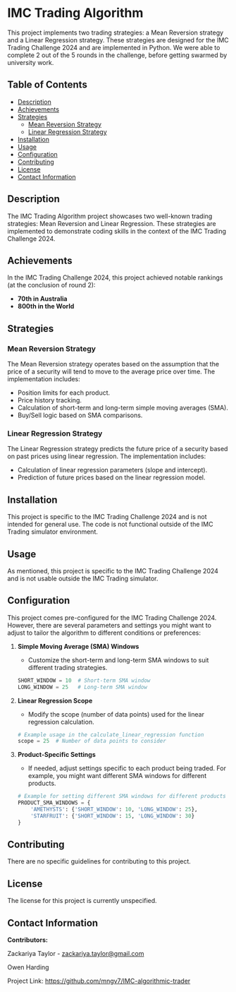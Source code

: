 # IMC Trading Algorithm

This project implements two trading strategies: a Mean Reversion strategy and a Linear Regression strategy. These strategies are designed for the IMC Trading Challenge 2024 and are implemented in Python. We were able to complete 2 out of the 5 rounds in the challenge, before getting swarmed by university work.

## Table of Contents
- [Description](#description)
- [Achievements](#achievements)
- [Strategies](#strategies)
  - [Mean Reversion Strategy](#mean-reversion-strategy)
  - [Linear Regression Strategy](#linear-regression-strategy)
- [Installation](#installation)
- [Usage](#usage)
- [Configuration](#configuration)
- [Contributing](#contributing)
- [License](#license)
- [Contact Information](#contact-information)

## Description

The IMC Trading Algorithm project showcases two well-known trading strategies: Mean Reversion and Linear Regression. These strategies are implemented to demonstrate coding skills in the context of the IMC Trading Challenge 2024.

## Achievements

In the IMC Trading Challenge 2024, this project achieved notable rankings (at the conclusion of round 2):
- **70th in Australia**
- **800th in the World**

## Strategies

### Mean Reversion Strategy

The Mean Reversion strategy operates based on the assumption that the price of a security will tend to move to the average price over time. The implementation includes:
- Position limits for each product.
- Price history tracking.
- Calculation of short-term and long-term simple moving averages (SMA).
- Buy/Sell logic based on SMA comparisons.

### Linear Regression Strategy

The Linear Regression strategy predicts the future price of a security based on past prices using linear regression. The implementation includes:
- Calculation of linear regression parameters (slope and intercept).
- Prediction of future prices based on the linear regression model.

## Installation

This project is specific to the IMC Trading Challenge 2024 and is not intended for general use. The code is not functional outside of the IMC Trading simulator environment.

## Usage

As mentioned, this project is specific to the IMC Trading Challenge 2024 and is not usable outside the IMC Trading simulator.

## Configuration

This project comes pre-configured for the IMC Trading Challenge 2024. However, there are several parameters and settings you might want to adjust to tailor the algorithm to different conditions or preferences:

1. **Simple Moving Average (SMA) Windows**
    - Customize the short-term and long-term SMA windows to suit different trading strategies.
    ```python
    SHORT_WINDOW = 10  # Short-term SMA window
    LONG_WINDOW = 25   # Long-term SMA window
    ```

2. **Linear Regression Scope**
    - Modify the scope (number of data points) used for the linear regression calculation.
    ```python
    # Example usage in the calculate_linear_regression function
    scope = 25  # Number of data points to consider
    ```

3. **Product-Specific Settings**
    - If needed, adjust settings specific to each product being traded. For example, you might want different SMA windows for different products.
    ```python
    # Example for setting different SMA windows for different products
    PRODUCT_SMA_WINDOWS = {
        'AMETHYSTS': {'SHORT_WINDOW': 10, 'LONG_WINDOW': 25},
        'STARFRUIT': {'SHORT_WINDOW': 15, 'LONG_WINDOW': 30}
    }
    ```

## Contributing

There are no specific guidelines for contributing to this project.

## License

The license for this project is currently unspecified.

## Contact Information

**Contributors:**

Zackariya Taylor - zackariya.taylor@gmail.com

Owen Harding

Project Link: https://github.com/mngv7/IMC-algorithmic-trader
